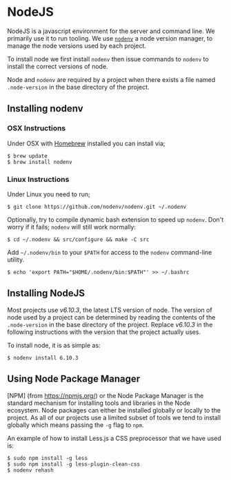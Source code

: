 # NodeJS

NodeJS is a javascript environment for the server and command line. We primarily use it to run
tooling. We use [`nodenv`](https://github.com/nodenv/nodenv) a node version manager, to manage the
node versions used by each project.

To install node we first install `nodenv` then issue commands to `nodenv` to install the correct
versions of node.

Node and `nodenv` are required by a project when there exists a file named `.node-version` in the
base directory of the project.

## Installing nodenv

### OSX Instructions

Under OSX with [Homebrew](Homebrew.md) installed you can install via;

    $ brew update
    $ brew install nodenv

### Linux Instructions

Under Linux you need to run;

    $ git clone https://github.com/nodenv/nodenv.git ~/.nodenv

Optionally, try to compile dynamic bash extension to speed up `nodenv`. Don't worry if it fails; `nodenv`
will still work normally:

    $ cd ~/.nodenv && src/configure && make -C src

Add `~/.nodenv/bin` to your `$PATH` for access to the `nodenv` command-line utility.

    $ echo 'export PATH="$HOME/.nodenv/bin:$PATH"' >> ~/.bashrc

## Installing NodeJS

Most projects use _v6.10.3_, the latest LTS version of node. The version of node used by a project can be
determined by reading the contents of the `.node-version` in the base directory of the project. Replace
_v6.10.3_ in the following instructions with the version that the project actually uses.

To install node, it is as simple as:

    $ nodenv install 6.10.3

## Using Node Package Manager

[NPM] (from https://npmjs.org/) or the Node Package Manager is the standard mechanism for installing
tools and libraries in the Node ecosystem. Node packages can either be installed globally or locally
to the project. As all of our projects use a limited subset of tools we tend to install globally which
means passing the `-g` flag to `npm`.

An example of how to install Less.js a CSS preprocessor that we have used is:

    $ sudo npm install -g less
    $ sudo npm install -g less-plugin-clean-css
    $ nodenv rehash
